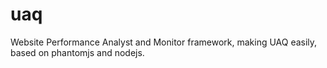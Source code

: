 uaq
===

 Website Performance Analyst and Monitor framework, making UAQ easily, based on phantomjs and nodejs.

